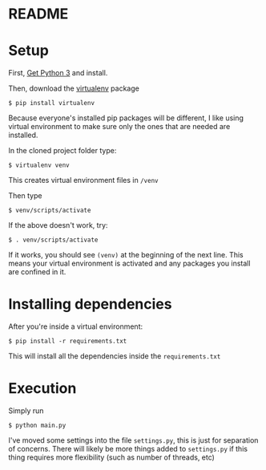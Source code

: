 # README

# Setup

First, [Get Python 3](https://www.python.org/downloads/) and install.

Then, download the [virtualenv](https://virtualenv.pypa.io/en/latest/)
package

```
$ pip install virtualenv
```

Because everyone's installed pip packages will be different, I like using virtual environment to make sure only the ones that are needed are installed.

In the cloned project folder type:
```
$ virtualenv venv
```
This creates virtual environment files in `/venv`

Then type
```
$ venv/scripts/activate
```
If the above doesn't work, try:
```
$ . venv/scripts/activate
```
If it works, you should see `(venv)` at the beginning of the next line. This means your virtual environment is activated and any packages you install are confined in it.

# Installing dependencies

After you're inside a virtual environment:
```
$ pip install -r requirements.txt
```
This will install all the dependencies inside the `requirements.txt`

# Execution

Simply run
```
$ python main.py
```
I've moved some settings into the file `settings.py`, this is just for separation of concerns. There will likely be more things added to `settings.py` if this thing requires more flexibility (such as number of threads, etc)

